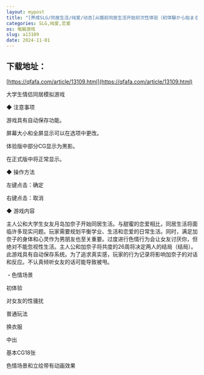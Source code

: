 ```yaml
---
layout: mypost
title: "[养成SLG/同居生活/纯爱/动态]从婚前同居生活开始初次性体验（初体験から始まる同棲ライフ）V1.01 机翻汉化[电脑/200M]"
categories: SLG,纯爱,恋爱
os: 电脑游戏
slug: a13109
date: 2024-11-01
---
```


## 下载地址：

[https://qfafa.com/article/13109.html](https://qfafa.com/article/13109.html)

大学生情侣同居模拟游戏

◆ 注意事项

游戏具有自动保存功能。

屏幕大小和全屏显示可以在选项中更改。

体验版中部分CG显示为黑影。

在正式版中将正常显示。

◆ 操作方法

左键点击：确定

右键点击：取消

◆ 游戏内容

主人公和大学生女友月岛加奈子开始同居生活。与甜蜜的恋爱相比，同居生活将面临许多现实问题。玩家需要规划平衡学业、生活和恋爱的日常生活。同时，满足加奈子的身体和心灵作为男朋友也至关重要。过度进行色情行为会让女友讨厌你，但绝对不能忽视性生活。主人公和加奈子将共度的26周将决定两人的结局（结局）。此游戏具有自动保存系统。为了追求真实感，玩家的行为记录将影响加奈子的对话和反应。不认真倾听女友的话可能导致被甩。

・色情场景

初体验

对女友的性骚扰

普通玩法

换衣服

中出

基本CG18张

色情场景和立绘带有动画效果